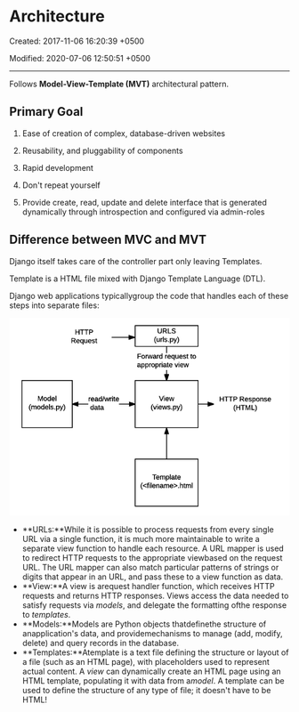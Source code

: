 # Architecture

Created: 2017-11-06 16:20:39 +0500

Modified: 2020-07-06 12:50:51 +0500

---

Follows **Model-View-Template (MVT)** architectural pattern.

## Primary Goal

1. Ease of creation of complex, database-driven websites

2. Reusability, and pluggability of components

3. Rapid development

4. Don't repeat yourself

5. Provide create, read, update and delete interface that is generated dynamically through introspection and configured via admin-roles

## Difference between MVC and MVT

Django itself takes care of the controller part only leaving Templates.

Template is a HTML file mixed with Django Template Language (DTL).

Django web applications typicallygroup the code that handles each of these steps into separate files:

![image](media/Architecture-image1.png)

- **URLs:**While it is possible to process requests from every single URL via a single function, it is much more maintainable to write a separate view function to handle each resource. A URL mapper is used to redirect HTTP requests to the appropriate viewbased on the request URL. The URL mapper can also match particular patterns of strings or digits that appear in an URL, and pass these to a view function as data.
- **View:**A view is arequest handler function, which receives HTTP requests and returns HTTP responses. Views access the data needed to satisfy requests via *models*, and delegate the formatting ofthe response to *templates*.
- **Models:**Models are Python objects thatdefinethe structure of anapplication's data, and providemechanisms to manage (add, modify, delete) and query records in the database.
- **Templates:**Atemplate is a text file defining the structure or layout of a file (such as an HTML page), with placeholders used to represent actual content. A *view* can dynamically create an HTML page using an HTML template, populating it with data from a*model*. A template can be used to define the structure of any type of file; it doesn't have to be HTML!
